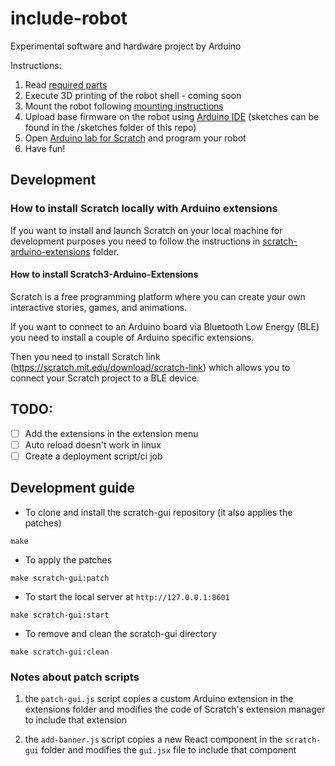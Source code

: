# include-robot

Experimental software and hardware project by Arduino

Instructions:

1. Read [required parts](doc/parts.md) 
2. Execute 3D printing of the robot shell - coming soon
3. Mount the robot following [mounting instructions](doc/mounting.md)
4. Upload base firmware on the robot using [Arduino IDE](https://arduino.cc/software) (sketches can be found in the /sketches folder of this repo) 
5. Open [Arduino lab for Scratch](https://labs-scratch.arduino.cc) and program your robot
6. Have fun!


## Development

### How to install Scratch locally with Arduino extensions

If you want to install and launch Scratch on your local machine for development purposes you need to 
follow the instructions in [scratch-arduino-extensions](./scratch-arduino-extensions/README.md) folder.

#### How to install Scratch3-Arduino-Extensions

Scratch is a free programming platform where you can create your own interactive stories, games, and animations.

If you want to connect to an Arduino board via Bluetooth Low Energy (BLE) you need to install a couple of
Arduino specific extensions.

Then you need to install Scratch link (https://scratch.mit.edu/download/scratch-link) which allows you to
connect your Scratch project to a BLE device.

## TODO:

- [ ] Add the extensions in the extension menu
- [ ] Auto reload doesn't work in linux
- [ ] Create a deployment script/ci job

## Development guide

- To clone and install the scratch-gui repository (it also applies the patches)
```
make
```

- To apply the patches

```
make scratch-gui:patch
```

- To start the local server at `http://127.0.0.1:8601`

```
make scratch-gui:start
```

- To remove and clean the scratch-gui directory

```
make scratch-gui:clean
```


### Notes about patch scripts

1. the `patch-gui.js` script copies a custom Arduino extension in the extensions folder and modifies the code of
   Scratch's extension manager to include that extension

2. the `add-banner.js` script copies a new React component in the `scratch-gui` folder and modifies the `gui.jsx` file
   to include that component


